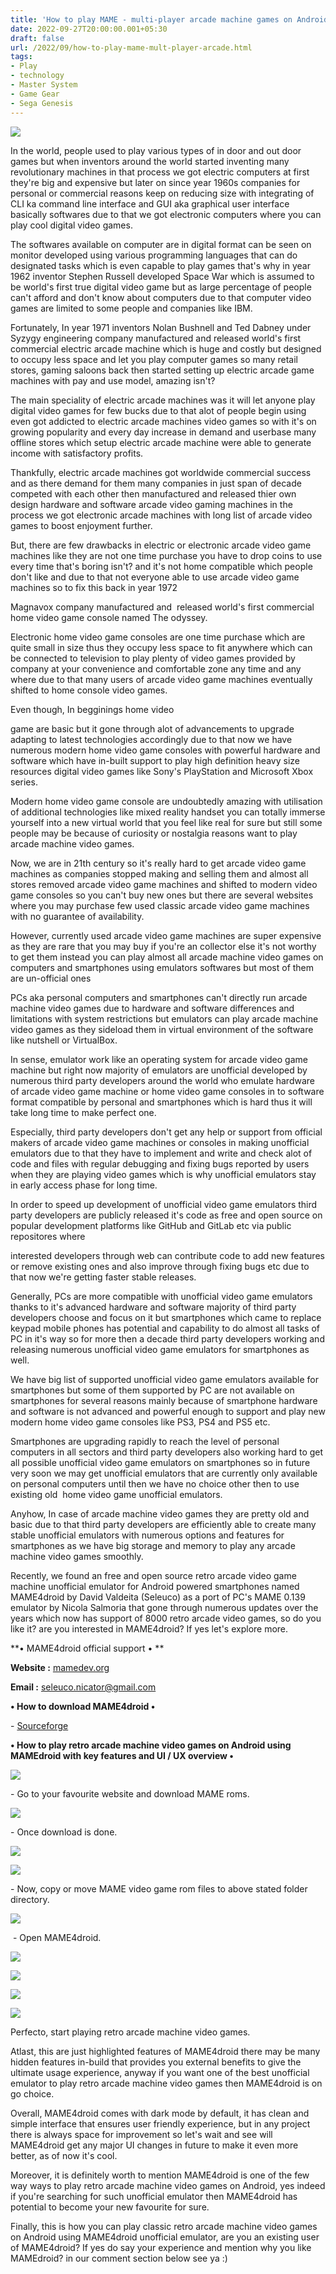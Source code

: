 ```yaml
---
title: 'How to play MAME - multi-player arcade machine games on Android.'
date: 2022-09-27T20:00:00.001+05:30
draft: false
url: /2022/09/how-to-play-mame-mult-player-arcade.html
tags: 
- Play
- technology
- Master System
- Game Gear
- Sega Genesis
---
```


 [![](https://lh3.googleusercontent.com/-wRD7UGoAWdI/Yyu0PVCEc-I/AAAAAAAAN-g/BRLl8YCJk7AeoilmRrV7wvTUx-AaQZetwCNcBGAsYHQ/s1600/1663808570365900-0.png)](https://lh3.googleusercontent.com/-wRD7UGoAWdI/Yyu0PVCEc-I/AAAAAAAAN-g/BRLl8YCJk7AeoilmRrV7wvTUx-AaQZetwCNcBGAsYHQ/s1600/1663808570365900-0.png) 

  

  

In the world, people used to play various types of in door and out door games but when inventors around the world started inventing many revolutionary machines in that process we got electric computers at first they're big and expensive but later on since year 1960s companies for personal or commercial reasons keep on reducing size with integrating of CLI ka command line interface and GUI aka graphical user interface basically softwares due to that we got electronic computers where you can play cool digital video games.

  

The softwares available on computer are in digital format can be seen on monitor developed using various programming languages that can do designated tasks which is even capable to play games that's why in year 1962 inventor Stephen Russell developed Space War which is assumed to be world's first true digital video game but as large percentage of people can't afford and don't know about computers due to that computer video games are limited to some people and companies like IBM.

  

Fortunately, In year 1971 inventors Nolan Bushnell and Ted Dabney under Syzygy engineering company manufactured and released world's first commercial electric arcade machine which is huge and costly but designed to occupy less space and let you play computer games so many retail stores, gaming saloons back then started setting up electric arcade game machines with pay and use model, amazing isn't?

  

The main speciality of electric arcade machines was it will let anyone play digital video games for few bucks due to that alot of people begin using even got addicted to electric arcade machines video games so with it's on growing popularity and every day increase in demand and userbase many offline stores which setup electric arcade machine were able to generate income with satisfactory profits.

  

Thankfully, electric arcade machines got worldwide commercial success and as there demand for them many companies in just span of decade competed with each other then manufactured and released thier own design hardware and software arcade video gaming machines in the process we got electronic arcade machines with long list of arcade video games to boost enjoyment further.

  

But, there are few drawbacks in electric or electronic arcade video game machines like they are not one time purchase you have to drop coins to use every time that's boring isn't? and it's not home compatible which people don't like and due to that not everyone able to use arcade video game machines so to fix this back in year 1972 

Magnavox company manufactured and  released world's first commercial home video game console named The odyssey.  

  

Electronic home video game consoles are one time purchase which are quite small in size thus they occupy less space to fit anywhere which can be connected to television to play plenty of video games provided by company at your convenience and comfortable zone any time and any where due to that many users of arcade video game machines eventually shifted to home console video games.

  

Even though, In begginings home video 

game are basic but it gone through alot of advancements to upgrade adapting to latest technologies accordingly due to that now we have numerous modern home video game consoles with powerful hardware and software which have in-built support to play high definition heavy size resources digital video games like Sony's PlayStation and Microsoft Xbox series.

  

Modern home video game console are undoubtedly amazing with utilisation of additional technologies like mixed reality handset you can totally immerse yourself into a new virtual world that you feel like real for sure but still some people may be because of curiosity or nostalgia reasons want to play arcade machine video games.

  

Now, we are in 21th century so it's really hard to get arcade video game machines as companies stopped making and selling them and almost all stores removed arcade video game machines and shifted to modern video game consoles so you can't buy new ones but there are several websites where you may purchase few used classic arcade video game machines with no guarantee of availability.

  

However, currently used arcade video game machines are super expensive as they are rare that you may buy if you're an collector else it's not worthy to get them instead you can play almost all arcade machine video games on computers and smartphones using emulators softwares but most of them are un-official ones 

  

PCs aka personal computers and smartphones can't directly run arcade machine video games due to hardware and software differences and limitations with system restrictions but emulators can play arcade machine video games as they sideload them in virtual environment of the software like nutshell or VirtualBox. 

  

In sense, emulator work like an operating system for arcade video game machine but right now majority of emulators are unofficial developed by numerous third party developers around the world who emulate hardware of arcade video game machine or home video game consoles in to software format compatible by personal and smartphones which is hard thus it will take long time to make perfect one.

  

Especially, third party developers don't get any help or support from official makers of arcade video game machines or consoles in making unofficial emulators due to that they have to implement and write and check alot of code and files with regular debugging and fixing bugs reported by users when they are playing video games which is why unofficial emulators stay in early access phase for long time.

  

In order to speed up development of unofficial video game emulators third party developers are publicly released it's code as free and open source on popular development platforms like GitHub and GitLab etc via public repositores where

interested developers through web can contribute code to add new features or remove existing ones and also improve through fixing bugs etc due to that now we're getting faster stable releases.

  

Generally, PCs are more compatible with unofficial video game emulators thanks to it's advanced hardware and software majority of third party developers choose and focus on it but smartphones which came to replace keypad mobile phones has potential and capability to do almost all tasks of PC in it's way so for more then a decade third party developers working and releasing numerous unofficial video game emulators for smartphones as well.

  

We have big list of supported unofficial video game emulators available for smartphones but some of them supported by PC are not available on smartphones for several reasons mainly because of smartphone hardware and software is not advanced and powerful enough to support and play new modern home video game consoles like PS3, PS4 and PS5 etc.

  

Smartphones are upgrading rapidly to reach the level of personal computers in all sectors and third party developers also working hard to get all possible unofficial video game emulators on smartphones so in future very soon we may get unofficial emulators that are currently only available on personal computers until then we have no choice other then to use existing old  home video game unofficial emulators.

  

Anyhow, In case of arcade machine video games they are pretty old and basic due to that third party developers are efficiently able to create many stable unofficial emulators with numerous options and features for smartphones as we have big storage and memory to play any arcade machine video games smoothly.

  

Recently, we found an free and open source retro arcade video game machine unofficial emulator for Android powered smartphones named MAME4droid by David Valdeita (Seleuco) as a port of PC's MAME 0.139 emulator by Nicola Salmoria that gone through numerous updates over the years which now has support of 8000 retro arcade video games, so do you like it? are you interested in MAME4droid? If yes let's explore more.

  

**• MAME4droid official support • **

**Website :** [mamedev.org](http://mamedev.org)

**Email :** [seleuco.nicator@gmail.com](mailto:seleuco.nicator@gmail.com)

**• How to download MAME4droid •**

\- [Sourceforge](https://sourceforge.net/projects/mame4droid/)

**• How to play retro arcade machine video games on Android using MAMEdroid with key features and UI / UX overview •**

 **[![](https://lh3.googleusercontent.com/-jULHfpjQ2wE/Yyu0OY8_X2I/AAAAAAAAN-c/9GTDrZxLL2wAkvAtALIIPechyE9gTmivQCNcBGAsYHQ/s1600/1663808566452293-1.png)](https://lh3.googleusercontent.com/-jULHfpjQ2wE/Yyu0OY8_X2I/AAAAAAAAN-c/9GTDrZxLL2wAkvAtALIIPechyE9gTmivQCNcBGAsYHQ/s1600/1663808566452293-1.png)** 

\- Go to your favourite website and download MAME roms.

  

 [![](https://lh3.googleusercontent.com/-X1azdLYfdYA/Yyu0NcdOekI/AAAAAAAAN-Y/qh7E3pCfqkg-C3FnljigEl56BXaHtEm5gCNcBGAsYHQ/s1600/1663808563007707-2.png)](https://lh3.googleusercontent.com/-X1azdLYfdYA/Yyu0NcdOekI/AAAAAAAAN-Y/qh7E3pCfqkg-C3FnljigEl56BXaHtEm5gCNcBGAsYHQ/s1600/1663808563007707-2.png) 

  

\- Once download is done.

  

 [![](https://lh3.googleusercontent.com/-zWvib53lo3c/Yyu0Mq9SKuI/AAAAAAAAN-U/tcFbFo5oN9k71tx8HRqMcmku4EAgUdmIACNcBGAsYHQ/s1600/1663808559026321-3.png)](https://lh3.googleusercontent.com/-zWvib53lo3c/Yyu0Mq9SKuI/AAAAAAAAN-U/tcFbFo5oN9k71tx8HRqMcmku4EAgUdmIACNcBGAsYHQ/s1600/1663808559026321-3.png) 

  

 [![](https://lh3.googleusercontent.com/-miuJJx1Uk_Q/Yyu0Lo953II/AAAAAAAAN-Q/aPB-fa-kC9IjMD68O2pUQxlM8nyR2KthwCNcBGAsYHQ/s1600/1663808551514663-4.png)](https://lh3.googleusercontent.com/-miuJJx1Uk_Q/Yyu0Lo953II/AAAAAAAAN-Q/aPB-fa-kC9IjMD68O2pUQxlM8nyR2KthwCNcBGAsYHQ/s1600/1663808551514663-4.png) 

  

\- Now, copy or move MAME video game rom files to above stated folder directory.  

  

 [![](https://lh3.googleusercontent.com/-rMSI01rSC44/Yyu0JsMxzuI/AAAAAAAAN-M/gFeFQje5wao8sO2BsV7LCCHl-bE45KNKACNcBGAsYHQ/s1600/1663808547809728-5.png)](https://lh3.googleusercontent.com/-rMSI01rSC44/Yyu0JsMxzuI/AAAAAAAAN-M/gFeFQje5wao8sO2BsV7LCCHl-bE45KNKACNcBGAsYHQ/s1600/1663808547809728-5.png) 

  

 - Open MAME4droid.

  

 [![](https://lh3.googleusercontent.com/-0Z8CA8sAvkc/Yyu0I_4ZRoI/AAAAAAAAN-I/QZMzMNr5zhYM0iWc_Iy9UBFWkizRkgFdwCNcBGAsYHQ/s1600/1663808544413066-6.png)](https://lh3.googleusercontent.com/-0Z8CA8sAvkc/Yyu0I_4ZRoI/AAAAAAAAN-I/QZMzMNr5zhYM0iWc_Iy9UBFWkizRkgFdwCNcBGAsYHQ/s1600/1663808544413066-6.png) 

  

 [![](https://lh3.googleusercontent.com/-Wdi0ufzOd3k/Yyu0HzFwWUI/AAAAAAAAN-E/N0Ul58EhLywSDK1W4BEWHF2cW4nAzJfawCNcBGAsYHQ/s1600/1663808540616276-7.png)](https://lh3.googleusercontent.com/-Wdi0ufzOd3k/Yyu0HzFwWUI/AAAAAAAAN-E/N0Ul58EhLywSDK1W4BEWHF2cW4nAzJfawCNcBGAsYHQ/s1600/1663808540616276-7.png) 

  

 [![](https://lh3.googleusercontent.com/-bdx7OOVFDY8/Yyu0G_9PUhI/AAAAAAAAN-A/TQ0UFZ4dONsjNa2E5Ae5B3US55J6N3Y8gCNcBGAsYHQ/s1600/1663808537176752-8.png)](https://lh3.googleusercontent.com/-bdx7OOVFDY8/Yyu0G_9PUhI/AAAAAAAAN-A/TQ0UFZ4dONsjNa2E5Ae5B3US55J6N3Y8gCNcBGAsYHQ/s1600/1663808537176752-8.png) 

  

 [![](https://lh3.googleusercontent.com/-_QwQJdBvqlg/Yyu0GGDZmnI/AAAAAAAAN98/ik89tbBMeMc-iHkXA0LYHhPKRcYTl-XIwCNcBGAsYHQ/s1600/1663808533231619-9.png)](https://lh3.googleusercontent.com/-_QwQJdBvqlg/Yyu0GGDZmnI/AAAAAAAAN98/ik89tbBMeMc-iHkXA0LYHhPKRcYTl-XIwCNcBGAsYHQ/s1600/1663808533231619-9.png) 

  

Perfecto, start playing retro arcade machine video games.

  

Atlast, this are just highlighted features of MAME4droid there may be many hidden features in-build that provides you external benefits to give the ultimate usage experience, anyway if you want one of the best unofficial emulator to play retro arcade machine video games then MAME4droid is on go choice.

  

Overall, MAME4droid comes with dark mode by default, it has clean and simple interface that ensures user friendly experience, but in any project there is always space for improvement so let's wait and see will MAME4droid get any major UI changes in future to make it even more better, as of now it's cool.

  

Moreover, it is definitely worth to mention MAME4droid is one of the few way ways to play retro arcade machine video games on Android, yes indeed if you're searching for such unofficial emulator then MAME4droid has potential to become your new favourite for sure.

  

Finally, this is how you can play classic retro arcade machine video games on Android using MAME4droid unofficial emulator, are you an existing user of MAME4droid? If yes do say your experience and mention why you like MAMEdroid? in our comment section below see ya :)